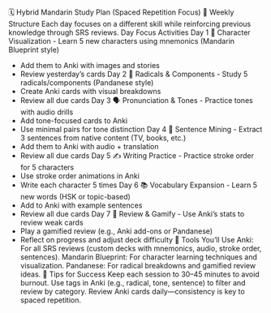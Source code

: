 🗓️ Hybrid Mandarin Study Plan (Spaced Repetition Focus)
🔄 Weekly Structure
Each day focuses on a different skill while reinforcing previous knowledge through SRS reviews.
Day	Focus	Activities
Day 1	🎥 Character Visualization	- Learn 5 new characters using mnemonics (Mandarin Blueprint style)
- Add them to Anki with images and stories
- Review yesterday’s cards
Day 2	🧱 Radicals & Components	- Study 5 radicals/components (Pandanese style)
- Create Anki cards with visual breakdowns
- Review all due cards
Day 3	🗣️ Pronunciation & Tones	- Practice tones with audio drills
- Add tone-focused cards to Anki
- Use minimal pairs for tone distinction
Day 4	🧠 Sentence Mining	- Extract 3 sentences from native content (TV, books, etc.)
- Add them to Anki with audio + translation
- Review all due cards
Day 5	✍️ Writing Practice	- Practice stroke order for 5 characters
- Use stroke order animations in Anki
- Write each character 5 times
Day 6	📚 Vocabulary Expansion	- Learn 5 new words (HSK or topic-based)
- Add to Anki with example sentences
- Review all due cards
Day 7	🔁 Review & Gamify	- Use Anki’s stats to review weak cards
- Play a gamified review (e.g., Anki add-ons or Pandanese)
- Reflect on progress and adjust deck difficulty
🧩 Tools You’ll Use
Anki: For all SRS reviews (custom decks with mnemonics, audio, stroke order, sentences).
Mandarin Blueprint: For character learning techniques and visualization.
Pandanese: For radical breakdowns and gamified review ideas.
🧠 Tips for Success
Keep each session to 30–45 minutes to avoid burnout.
Use tags in Anki (e.g., radical, tone, sentence) to filter and review by category.
Review Anki cards daily—consistency is key to spaced repetition.